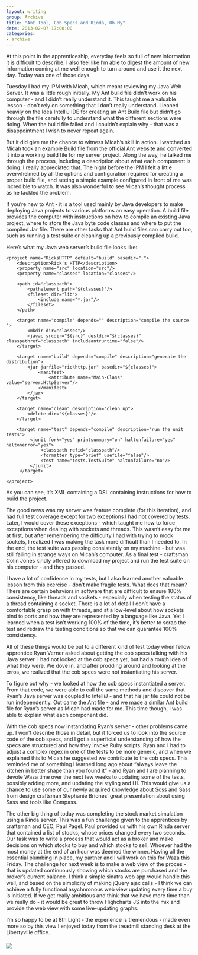 ```yaml
---
layout: writing
group: Archive
title: "Ant Tool, Cob Specs and Rinda, Oh My"
date: 2013-02-07 17:00:00
categories:
- archive
---
```


At this point in the apprenticeship, everyday feels so full of new information it is difficult to describe. I also feel like I’m able to digest the amount of new information coming at me well enough to turn around and use it the next day. Today was one of those days.

Tuesday I had my IPM with Micah, which meant reviewing my Java Web Server. It was a little rough initially. My Ant build file didn’t work on his computer - and I didn’t really understand it. This taught me a valuable lesson - don’t rely on something that I don’t really understand. I leaned heavily on the Idea IntelliJ IDE for creating an Ant Build file but didn’t go through the file carefully to understand what the different sections were doing. When the build file failed and I couldn’t explain why - that was a disappointment I wish to never repeat again.

But it did give me the chance to witness Micah’s skill in action. I watched as Micah took an example Build file from the official Ant website and converted it into a working build file for my server project. Along the way, he talked me through the process, including a description about what each component is doing. I really appreciated that. The night before the IPM I felt a little overwhelmed by all the options and configuration required for creating a proper build file, and seeing a simple example configured in front of me was incredible to watch. It was also wonderful to see Micah’s thought process as he tackled the problem.

If you’re new to Ant - it is a tool used mainly by Java developers to make deploying Java projects to various platforms an easy operation. A build file provides the computer with instructions on how to compile an existing Java project, where to store the Java byte code classes and where to put the compiled Jar file. There are other tasks that Ant build files can carry out too, such as running a test suite or cleaning up a previously compiled build.

Here’s what my Java web server’s build file looks like:

	<project name="RicksHTTP" default="build" basedir=".">
	    <description>Rick's HTTP</description>
	    <property name="src" location="src"/>
	    <property name="classes" location="classes"/>

	    <path id="classpath">
	        <pathelement path="${classes}"/>
	        <fileset dir="lib">
	            <include name="*.jar"/>
	        </fileset>
	    </path>

	    <target name="compile" depends="" description="compile the source ">
	        <mkdir dir="classes"/>
	        <javac srcdir="${src}" destdir="${classes}" classpathref="classpath" includeantruntime="false"/>
	    </target>

	    <target name="build" depends="compile" description="generate the distribution">
	        <jar jarfile="rickhttp.jar" basedir="${classes}">
	            <manifest>
	                <attribute name="Main-Class" value="server.HttpServer"/>
	            </manifest>
	        </jar>
	    </target>

	    <target name="clean" description="clean up">
	        <delete dir="${classes}"/>
	    </target>

	    <target name="test" depends="compile" description="run the unit tests">
	         <junit fork="yes" printsummary="on" haltonfailure="yes" haltonerror="yes">
	             <classpath refid="classpath"/>
	             <formatter type="brief" usefile="false"/>
	             <test name="tests.TestSuite" haltonfailure="no"/>
	         </junit>
	     </target>

	</project>

As you can see, it’s XML containing a DSL containing instructions for how to build the project.

The good news was my server was feature complete (for this iteration), and had full test coverage except for two exceptions I had not covered by tests. Later, I would cover these exceptions - which taught me how to force exceptions when dealing with sockets and threads. This wasn’t easy for me at first, but after remembering the difficulty I had with trying to mock sockets, I realized I was making the task more difficult than I needed to. In the end, the test suite was passing consistently on my machine - but was still failing in strange ways on Micah’s computer. As a final test - craftsman Colin Jones kindly offered to download my project and run the test suite on his computer - and they passed.

I have a lot of confidence in my tests, but I also learned another valuable lesson from this exercise - don’t make fragile tests. What does that mean? There are certain behaviors in software that are difficult to ensure 100% consistency, like threads and sockets - especially when testing the status of a thread containing a socket. There is a lot of detail I don’t have a comfortable grasp on with threads, and at a low-level about how sockets bind to ports and how they are represented by a language like Java. Yet I learned when a test isn’t working 100% of the time, it’s better to scrap the test and redraw the testing conditions so that we can guarantee 100% consistency.

All of these things would be put to a different kind of test today when fellow apprentice Ryan Verner asked about getting the cob specs talking with his Java server. I had not looked at the cob specs yet, but had a rough idea of what they were. We dove in, and after prodding around and looking at the erros, we realized that the cob specs were not instantiating his server.

To figure out why - we looked at how the cob specs instantiated a server. From that code, we were able to call the same methods and discover that Ryan’s Java server was coupled to IntelliJ - and that his jar file could not be run independently. Out came the Ant file - and we made a similar Ant build file for Ryan’s server as Micah had made for me. This time though, I was able to explain what each component did.

With the cob specs now instantiating Ryan’s server - other problems came up. I won’t describe those in detail, but it forced us to look into the source code of the cob specs, and I got a superficial understanding of how the specs are structured and how they invoke Ruby scripts. Ryan and I had to adjust a complex regex in one of the tests to be more generic, and when we explained this to Micah he suggested we contribute to the cob specs. This reminded me of something I learned long ago about “always leave the kitchen in better shape than you found it” - and Ryan and I are planning to devote Waza time over the next few weeks to updating some of the tests, possibly adding more, and updating the styling and UI. This would give us a chance to use some of our newly acquired knowledge about Scss and Sass from design craftsman Stephanie Briones’ great presentation about using Sass and tools like Compass.

The other big thing of today was completing the stock market simulation using a Rinda server. This was a fun challenge given to the apprentices by craftsman and CEO, Paul Pagel. Paul provided us with his own Rinda server that contained a list of stocks, whose prices changed every two seconds. Our task was to write a process that would act as a broker and make decisions on which stocks to buy and which stocks to sell. Whoever had the most money at the end of an hour was deemed the winner. Having all the essential plumbing in place, my partner and I will work on this for Waza this Friday. The challenge for next week is to make a web view of the proces - that is updated continuously showing which stocks are purchased and the broker’s current balance. I think a simple sinatra web app would handle this well, and based on the simplicity of making jQuery ajax calls - I think we can achieve a fully functional asychnronous web view updating every time a buy is initiated. If we get really ambitious and think that we have more time than we really do - it would be great to throw Highcharts JS into the mix and provide the web view with some live-updating graphs.

I’m so happy to be at 8th Light - the experience is tremendous - made even more so by this view I enjoyed today from the treadmill standing desk at the Libertyville office.

<div style="width: 700px; margin: 20px auto;">
	<img src="http://i.imgur.com/ckV3JF8.jpg" />
</div>

